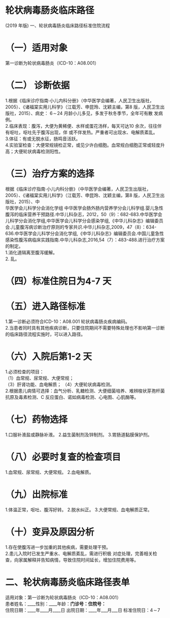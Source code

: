 # 轮状病毒肠炎临床路径  
(2019 年版) 一、轮状病毒肠炎临床路径标准住院流程  
# （一）适用对象  
第一诊断为轮状病毒肠炎（ICD-10：A08.001）  
# （二） 诊断依据  
1.根据《临床诊疗指南·小儿内科分册》（中华医学会编著，人民卫生出版社，2005）、《诸福棠实用儿科学》（江载芳、申昆玲、沈颖主编，第8 版，人民卫生出版社，2015）、病史： $6\!\sim\!24$  月龄小儿多见，多发于秋冬季节，全年可有散 发病例。  
2.临床表现：腹泻，大便为黄稀便、水样或蛋花汤样，每天可达10 余次，往往伴有呕吐，呕吐先于腹泻出现，伴 或不伴发热。严重者可出现水、电解质紊乱。  
3.体征：有或无脱水征，肠鸣音活跃。  
4.实验室检查：大便常规镜检正常，或见少许白细胞。血常规白细胞正常或轻度升高；大便轮状病毒检测阳性。  
# （三）治疗方案的选择  
根据《临床诊疗指南·小儿内科分册》（中华医学会编著，人民卫生出版社，2005）、《诸福棠实用儿科学》（江载芳、申昆玲、沈颖主编，第8 版，人民卫生出版社，2015）、中  
华医学会儿科学分会消化学组 中华医学会肠外肠内营养学分会儿科学组.婴儿急性腹泻的临床营养干预路径.中华儿科杂志，2012，50（9）：682-683.中华医学会儿科学分会消化学组,中华医学会儿科学分会感染学组,《中华儿科杂志》编辑委员会.儿童腹泻病诊断治疗原则的专家共识.中华儿科杂志,2009，47（8）：634-636.中华医学会儿科学分会消化学组,《中华儿科杂志》编辑委员会.中国儿童急性感染性腹泻病临床实践指南.中华儿科杂志,2016,54（7）：483-488.进行治疗方案的制定。  
1.消化道隔离至腹泻缓解。  
2. 乱。  
# （四）标准住院日为4-7 天  
# （五）进入路径标准  
1.第一诊断必须符合ICD-10：A08.001 轮状病毒肠炎疾病编码。  
2.当患者同时具有其他疾病诊断，只要住院期间不需要特殊处理也不影响第一诊断的临床路径流程实施时，可以进入路径。  
# （六）入院后第1-2 天  
1.必须检查的项目：  
（1）血常规、尿常规、大便常规；  
（3）肝肾功能、血电解质； （4）大便轮状病毒检测。  
2.根据患儿病情可选择：血气分析、乳糖检测、大便细菌培养、难辨梭状芽孢杆菌抗原及毒素检测、C 反应蛋白、诺如病毒检测、心电图、心肌酶等。  
# （七）药物选择  
1.口服补液盐或静脉补液。 2.益生菌制剂及锌制剂。 3.胃肠道黏膜保护剂。  
# （八）必要时复查的检查项目  
1.血常规、尿常规、大便常规。 2.血电解质。  
# （九）出院标准  
1.体温正常，呕吐、腹泻好转。  2.脱水纠正。 3.大便常规、血电解质正常。  
# （十）变异及原因分析  
1.存在使腹泻进一步加重的其他疾病，需要处理干预。  
2.患儿入院时已发生严重水、电解质紊乱，需进行积极 对症处理，完善相关检查，向家属解释并告知病情，导致住院时间延长，增加住院费用等。  
# 二、轮状病毒肠炎临床路径表单  
适用对象：第一诊断为轮状病毒肠炎（ICD-10：A08.001）  
患者姓名：____性别：____年龄：____门诊号：____住院号：________  
住院日期：____年____月____日 出院日期：____年___月___日 标准住院日：$4\!\sim\!7$  
